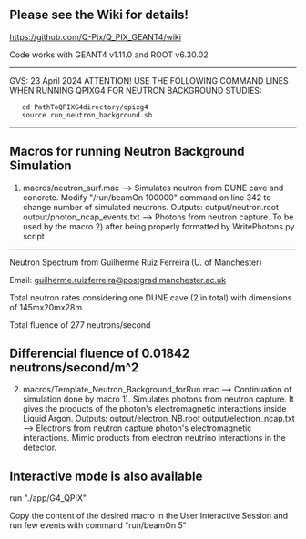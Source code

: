 ## Please see the Wiki for details!
https://github.com/Q-Pix/Q_PIX_GEANT4/wiki

Code works with GEANT4 v1.11.0 and ROOT v6.30.02

-------------------------------------------------------------------------------
  GVS: 23 April 2024
       ATTENTION! USE THE FOLLOWING COMMAND LINES WHEN 
       RUNNING QPIXG4 FOR NEUTRON BACKGROUND STUDIES:
       
       cd PathToQPIXG4directory/qpixg4
       source run_neutron_background.sh
------------------------------------------------------------------------------
 
## Macros for running Neutron Background Simulation 
1) macros/neutron_surf.mac --> Simulates neutron from DUNE cave and concrete. Modify "/run/beamOn 100000" command on line 342 to change number of simulated neutrons.
Outputs: output/neutron.root
         output/photon_ncap_events.txt --> Photons from neutron capture. To be used by the macro 2) after being properly formatted by WritePhotons.py script
         
--------------------------------------------------------------------------------------------
Neutron Spectrum from Guilherme Ruiz Ferreira (U. of Manchester)

Email: guilherme.ruizferreira@postgrad.manchester.ac.uk

Total neutron rates considering one DUNE cave (2 in total) with dimensions of 145mx20mx28m

Total fluence of 277 neutrons/second

Differencial fluence of 0.01842 neutrons/second/m^2
--------------------------------------------------------------------------------------------

2) macros/Template_Neutron_Background_forRun.mac --> Continuation of simulation done by macro 1). Simulates photons from neutron capture. It gives the products of the photon's electromagnetic interactions inside Liquid Argon.
Outputs: output/electron_NB.root
         output/electron_ncap.txt --> Electrons from neutron capture photon's electromagnetic interactions. Mimic products from electron neutrino interactions in the detector. 
         
## Interactive mode is also available
run "./app/G4_QPIX"

Copy the content of the desired macro in the User Interactive Session and run few events with command "run/beamOn 5"

